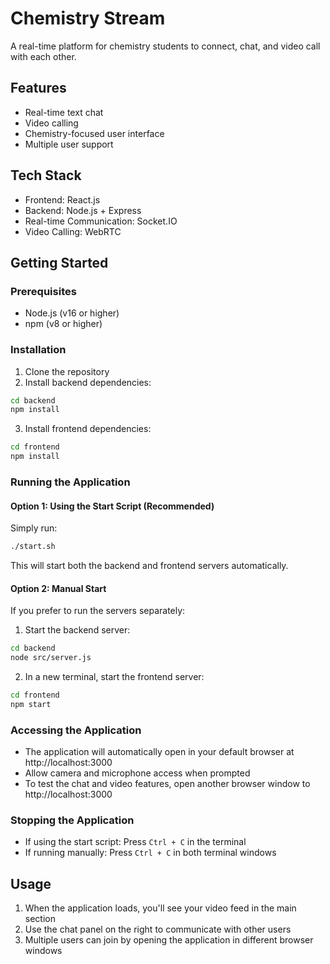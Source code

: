 # Chemistry Stream

A real-time platform for chemistry students to connect, chat, and video call with each other.

## Features
- Real-time text chat
- Video calling
- Chemistry-focused user interface
- Multiple user support

## Tech Stack
- Frontend: React.js
- Backend: Node.js + Express
- Real-time Communication: Socket.IO
- Video Calling: WebRTC

## Getting Started

### Prerequisites
- Node.js (v16 or higher)
- npm (v8 or higher)

### Installation

1. Clone the repository
2. Install backend dependencies:
```bash
cd backend
npm install
```

3. Install frontend dependencies:
```bash
cd frontend
npm install
```

### Running the Application

#### Option 1: Using the Start Script (Recommended)
Simply run:
```bash
./start.sh
```
This will start both the backend and frontend servers automatically.

#### Option 2: Manual Start
If you prefer to run the servers separately:

1. Start the backend server:
```bash
cd backend
node src/server.js
```

2. In a new terminal, start the frontend server:
```bash
cd frontend
npm start
```

### Accessing the Application
- The application will automatically open in your default browser at http://localhost:3000
- Allow camera and microphone access when prompted
- To test the chat and video features, open another browser window to http://localhost:3000

### Stopping the Application
- If using the start script: Press `Ctrl + C` in the terminal
- If running manually: Press `Ctrl + C` in both terminal windows

## Usage
1. When the application loads, you'll see your video feed in the main section
2. Use the chat panel on the right to communicate with other users
3. Multiple users can join by opening the application in different browser windows
